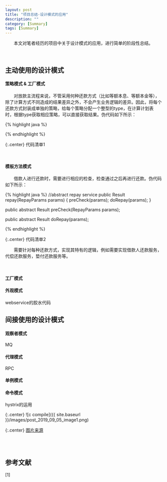 ```yaml
---
layout: post
title: "项目总结-设计模式的应用"
description: ""
category: [Summary]
tags: [Summary]
---
```

<link rel="stylesheet" href="{{ site.baseurl }}/css/pygments.css">

&#160; &#160; &#160; &#160;本文对笔者经历的项目中关于设计模式的应用，进行简单的阶段性总结。

<br>

## 主动使用的设计模式

#### 策略模式 & 工厂模式

&#160; &#160; &#160; &#160;对放款主流程来说，不管采用何种还款方式（比如等额本息、等额本金等），除了计算方式不同造成的结果差异之外，不会产生业务逻辑的差异。因此，将每个还款方式封装成单独的策略，给每个策略分配一个整型的type，在计算计划表时，根据type获取相应策略，可以直接获取结果。伪代码如下所示：

{% highlight java %}


{% endhighlight %}

{:.center}
代码清单1

<br>

#### 模板方法模式 

&#160; &#160; &#160; &#160;借款人进行还款时，需要进行相应的检查，检查通过之后再进行还款。伪代码如下所示：

{% highlight java %}
//abstract repay service
public Result repay(RepayParams params) {
	preCheck(params);
	doRepay(params);
}

public abstract Result preCheck(RepayParams params);

public abstract Result doRepay(params);

{% endhighlight %}

{:.center}
代码清单2

&#160; &#160; &#160; &#160;需要针对每种还款方式，实现其特有的逻辑，例如需要实现借款人还款服务，代偿还款服务，垫付还款服务等。

<br>

#### 工厂模式

#### 外观模式

webservice的胶水代码

## 间接使用的设计模式

#### 观察者模式

MQ

#### 代理模式

RPC

#### 单例模式

#### 命令模式

hystrix的运用

{:.center}
![c compile]({{ site.baseurl }}/images/post_2019_09_05_image1.png)

{:.center}
[图片来源](https://technology.amis.nl/2018/12/09/jvm-performance-openj9-uses-least-memory-graalvm-most-openjdk-distributions-differ/)

<!-- more -->

<br>



<br>

## 参考文献

[1] 